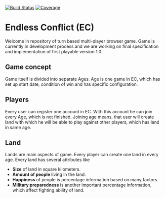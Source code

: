 [![Build Status](https://travis-ci.org/snajfi/endless-conflict.svg?branch=development)](https://travis-ci.org/snajfi/endless-conflict)
[![Coverage](https://sonarcloud.io/api/project_badges/measure?project=cz.endless.conflict%3Aec&metric=coverage)](https://sonarcloud.io/dashboard?id=cz.endless.conflict%3Aec)
<h1>Endless Conflict (EC)</h1>

Welcome in repository of turn based multi-player browser game. Game is currently in development process and we are working
on final specification and implementation of first playable version 1.0.

<h2>Game concept</h2>
Game itself is divided into separate Ages. Age is one game in EC, which has set up start date, condition of win and has specific configuration.

<h2>Players</h2>
Every user can register one account in EC. With this account he can join every Age, which is not finished.
Joining age means, that user will create land with which he will be able to play against other players, which has land in same age.

<h2>Land</h2>
Lands are main aspects of game. Every player can create one land in every age.
Every land has several attributes like
<ul>
    <li><strong>Size</strong> of land in square kilometers.</li>
    <li><Strong>Amount of people</strong> living in the land.
    <li><strong>Happiness</strong> of people is percentage information based on many factors.
    <li><strong>Military preparedness</strong> is another important percentage information, which affect fighting ability of land.
    
</ul>

 

 
